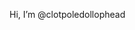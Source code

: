 Hi, I’m @clotpoledollophead

<!---
clotpoledollophead/clotpoledollophead is a ✨ special ✨ repository because its `README.md` (this file) appears on your GitHub profile.
You can click the Preview link to take a look at your changes.
--->
